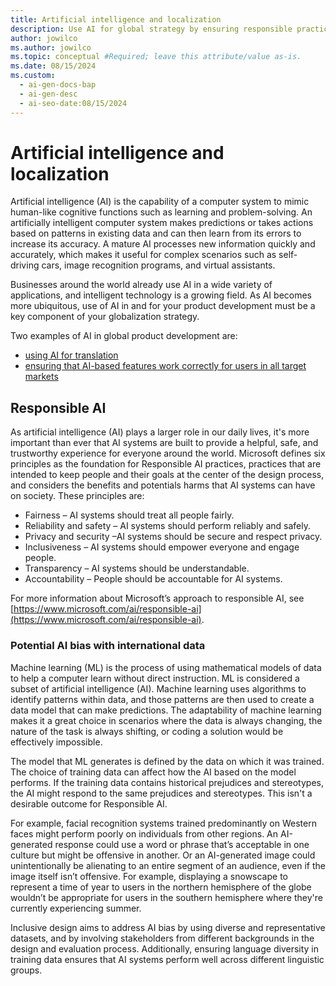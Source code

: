 ```yaml
---
title: Artificial intelligence and localization
description: Use AI for global strategy by ensuring responsible practices and inclusive design to avoid biases, enhance user experience, and drive product success worldwide.
author: jowilco
ms.author: jowilco
ms.topic: conceptual #Required; leave this attribute/value as-is.
ms.date: 08/15/2024
ms.custom:
  - ai-gen-docs-bap
  - ai-gen-desc
  - ai-seo-date:08/15/2024
---
```


# Artificial intelligence and localization

Artificial intelligence (AI) is the capability of a computer system to mimic human-like cognitive functions such as learning and problem-solving. An artificially intelligent computer system makes predictions or takes actions based on patterns in existing data and can then learn from its errors to increase its accuracy. A mature AI processes new information quickly and accurately, which makes it useful for complex scenarios such as self-driving cars, image recognition programs, and virtual assistants.

Businesses around the world already use AI in a wide variety of applications, and intelligent technology is a growing field. As AI becomes more ubiquitous, use of AI in and for your product development must be a key component of your globalization strategy.

Two examples of AI in global product development are:

- [using AI for translation](ai-and-llms-for-translation.md)
- [ensuring that AI-based features work correctly for users in all target markets](localizing-ai-based-features.md)

## Responsible AI

As artificial intelligence (AI) plays a larger role in our daily lives, it's more important than ever that AI systems are built to provide a helpful, safe, and trustworthy experience for everyone around the world. Microsoft defines six principles as the foundation for Responsible AI practices, practices that are intended to keep people and their goals at the center of the design process, and considers the benefits and potentials harms that AI systems can have on society. These principles are:

- Fairness – AI systems should treat all people fairly.
- Reliability and safety – AI systems should perform reliably and safely.
- Privacy and security –AI systems should be secure and respect privacy.
- Inclusiveness – AI systems should empower everyone and engage people.
- Transparency – AI systems should be understandable.
- Accountability – People should be accountable for AI systems.

For more information about Microsoft’s approach to responsible AI, see [https://www.microsoft.com/ai/responsible-ai](https://www.microsoft.com/ai/responsible-ai).

### Potential AI bias with international data

Machine learning (ML) is the process of using mathematical models of data to help a computer learn without direct instruction. ML is considered a subset of artificial intelligence (AI). Machine learning uses algorithms to identify patterns within data, and those patterns are then used to create a data model that can make predictions. The adaptability of machine learning makes it a great choice in scenarios where the data is always changing, the nature of the task is always shifting, or coding a solution would be effectively impossible.

The model that ML generates is defined by the data on which it was trained. The choice of training data can affect how the AI based on the model performs. If the training data contains historical prejudices and stereotypes, the AI might respond to the same prejudices and stereotypes. This isn't a desirable outcome for Responsible AI.

For example, facial recognition systems trained predominantly on Western faces might perform poorly on individuals from other regions. An AI-generated response could use a word or phrase that’s acceptable in one culture but might be offensive in another. Or an AI-generated image could unintentionally be alienating to an entire segment of an audience, even if the image itself isn’t offensive. For example, displaying a snowscape to represent a time of year to users in the northern hemisphere of the globe wouldn’t be appropriate for users in the southern hemisphere where they're currently experiencing summer.

Inclusive design aims to address AI bias by using diverse and representative datasets, and by involving stakeholders from different backgrounds in the design and evaluation process. Additionally, ensuring language diversity in training data ensures that AI systems perform well across different linguistic groups.
